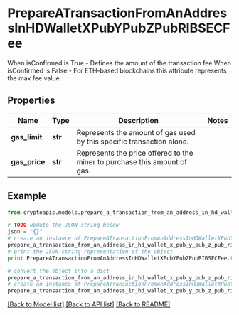 # PrepareATransactionFromAnAddressInHDWalletXPubYPubZPubRIBSECFee

When isConfirmed is True - Defines the amount of the transaction fee When isConfirmed is False - For ETH-based blockchains this attribute represents the max fee value.

## Properties
Name | Type | Description | Notes
------------ | ------------- | ------------- | -------------
**gas_limit** | **str** | Represents the amount of gas used by this specific transaction alone. | 
**gas_price** | **str** | Represents the price offered to the miner to purchase this amount of gas. | 

## Example

```python
from cryptoapis.models.prepare_a_transaction_from_an_address_in_hd_wallet_x_pub_y_pub_z_pub_ribsec_fee import PrepareATransactionFromAnAddressInHDWalletXPubYPubZPubRIBSECFee

# TODO update the JSON string below
json = "{}"
# create an instance of PrepareATransactionFromAnAddressInHDWalletXPubYPubZPubRIBSECFee from a JSON string
prepare_a_transaction_from_an_address_in_hd_wallet_x_pub_y_pub_z_pub_ribsec_fee_instance = PrepareATransactionFromAnAddressInHDWalletXPubYPubZPubRIBSECFee.from_json(json)
# print the JSON string representation of the object
print PrepareATransactionFromAnAddressInHDWalletXPubYPubZPubRIBSECFee.to_json()

# convert the object into a dict
prepare_a_transaction_from_an_address_in_hd_wallet_x_pub_y_pub_z_pub_ribsec_fee_dict = prepare_a_transaction_from_an_address_in_hd_wallet_x_pub_y_pub_z_pub_ribsec_fee_instance.to_dict()
# create an instance of PrepareATransactionFromAnAddressInHDWalletXPubYPubZPubRIBSECFee from a dict
prepare_a_transaction_from_an_address_in_hd_wallet_x_pub_y_pub_z_pub_ribsec_fee_form_dict = prepare_a_transaction_from_an_address_in_hd_wallet_x_pub_y_pub_z_pub_ribsec_fee.from_dict(prepare_a_transaction_from_an_address_in_hd_wallet_x_pub_y_pub_z_pub_ribsec_fee_dict)
```
[[Back to Model list]](../README.md#documentation-for-models) [[Back to API list]](../README.md#documentation-for-api-endpoints) [[Back to README]](../README.md)


